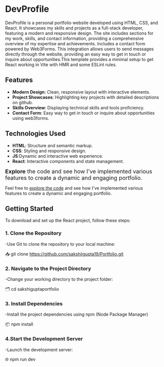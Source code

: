 # DevProfile

DevProfile is a personal portfolio website developed using HTML, CSS, and React. It showcases my skills and projects as a full-stack developer, featuring a modern and responsive design. The site includes sections for my work, skills, and contact information, providing a comprehensive overview of my expertise and achievements. Includes a contact form powered by Web3Forms. This integration allows users to send messages directly through the website, providing an easy way to get in touch or inquire about opportunities.This template provides a minimal setup to get React working in Vite with HMR and some ESLint rules.


## Features

- **Modern Design**: Clean, responsive layout with interactive elements.
- **Project Showcases**: Highlighting key projects with detailed descriptions on github.
- **Skills Overview**: Displaying technical skills and tools proficiency.
- **Contact Form**: Easy way to get in touch or inquire about opportunities using web3forms.


## Technologies Used

- **HTML**: Structure and semantic markup.
- **CSS**: Styling and responsive design.
- **JS**:Dynamic and interactive web experience.
- **React**: Interactive components and state management.


<span style="font-size:18px">**Explore** the code and see how I've implemented various features to create a dynamic and engaging portfolio.</span>

Feel free to [explore the code](https://github.com/sakshiigupta19/Portfolio) and see how I've implemented various features to create a dynamic and engaging portfolio.

## Getting Started

To download and set up the React project, follow these steps:
### 1. Clone the Repository
-Use Git to clone the repository to your local machine:

📥 git clone https://github.com/sakshiigupta19/Portfolio.git
### 2. Navigate to the Project Directory
-Change your working directory to the project folder:

🗂️ cd sakshiguptaportfolio
### 3. Install Dependencies
-Install the project dependencies using npm (Node Package Manager)

📦 npm install
### 4.Start the Development Server
-Launch the development server:

🌐 npm run dev

  



